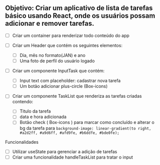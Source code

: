 ## Objetivo: Criar um aplicativo de lista de tarefas básico usando React, onde os usuários possam adicionar e remover tarefas.


- [ ] Criar um container para renderizar todo conteúdo do app

- [ ] Criar um Header que contém os seguintes elementos:
	- [ ] Dia, mês no formato(JAN) e ano
	- [ ] Uma foto de perfil do usuário logado 

- [ ] Criar um componente InputTask que contém:
	- [ ] Input text com placeholder: cadastrar nova tarefa
	- [ ] Um botão adicionar  plus-circle (Box-icons)
- [ ] Criar um componente TaskList que renderiza as tarefas criadas contendo:
	- [ ] Titulo da tarefa
	- [ ] data e hora adicionada
	- [ ] Botão check ( Box-icons ) para marcar como concluído e alterar o bg da tarefa para `background-image: linear-gradient(to right, #a2d2ff, #a9d6ff, #afd9fe, #b6ddfe, #bde0fe);`

Funcionalidades

- [ ] Utilizar useState para gerenciar a adição de tarefas
- [ ] Criar uma funcionalidade handleTaskList para tratar o input
